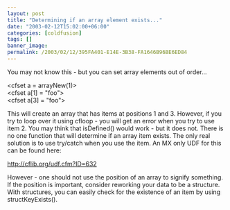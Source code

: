 ```yaml
---
layout: post
title: "Determining if an array element exists..."
date: "2003-02-12T15:02:00+06:00"
categories: [coldfusion]
tags: []
banner_image: 
permalink: /2003/02/12/395FA401-E14E-3B38-FA1646B96BE6ED84
---
```


You may not know this - but you can set array elements out of order...

&lt;cfset a = arrayNew(1)&gt;<br>
&lt;cfset a[1] = "foo"&gt;<br>
&lt;cfset a[3] = "foo"&gt;<br>

This will create an array that has items at positions 1 and 3. However, if you try to loop over it using cfloop - you will get an error when you try to use item 2. You may think that isDefined() would work - but it does not. There is no one function that will determine if an array item exists. The only real solution is to use try/catch when you use the item. An MX only UDF for this can be found here:

<a href="http://cflib.org/udf.cfm?ID=632">http://cflib.org/udf.cfm?ID=632</a>

However - one should not use the position of an array to signify something. If the position is important, consider reworking your data to be a structure. With structures, you can easily check for the existence of an item by using structKeyExists().